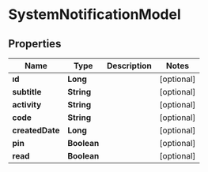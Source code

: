 # SystemNotificationModel

## Properties
Name | Type | Description | Notes
------------ | ------------- | ------------- | -------------
**ıd** | **Long** |  |  [optional]
**subtitle** | **String** |  |  [optional]
**activity** | **String** |  |  [optional]
**code** | **String** |  |  [optional]
**createdDate** | **Long** |  |  [optional]
**pin** | **Boolean** |  |  [optional]
**read** | **Boolean** |  |  [optional]
